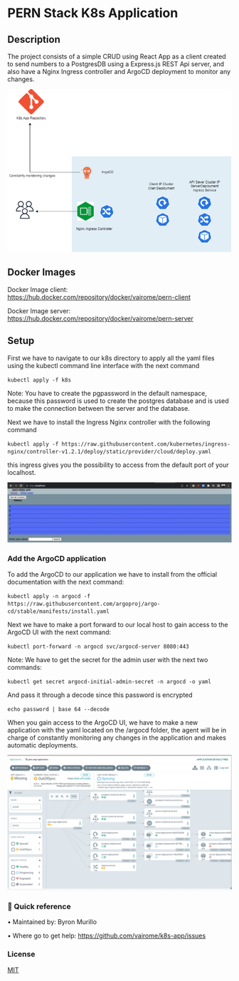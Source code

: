 # PERN Stack K8s Application

## Description

The project consists of a simple CRUD using React App as a client created to send numbers to a PostgresDB using a Express.js REST Api server, and also have a Nginx Ingress controller and ArgoCD deployment to monitor any changes.

![K8s Diagram](/k8s.png?raw=true "K8s Diagram")

## Docker Images
Docker Image client: https://hub.docker.com/repository/docker/vairome/pern-client

Docker Image server: https://hub.docker.com/repository/docker/vairome/pern-server

## Setup 

First we have to navigate to our k8s directory to apply all the yaml files using the kubectl command line interface with the next command

`kubectl apply -f k8s`

Note: You have to create the pgpassword in the default namespace, because this password is used to create the postgres database and is used to make the connection between the server and the database.

Next we have to install the Ingress Nginx controller with the following command

`kubectl apply -f https://raw.githubusercontent.com/kubernetes/ingress-nginx/controller-v1.2.1/deploy/static/provider/cloud/deploy.yaml` 

this ingress gives you the possibility to access from the default port of your localhost.

![K8s App](/Pern.jpeg?raw=true "PERN Stack K8s App")

### Add the ArgoCD application

To add the ArgoCD to our application we have to install from the official documentation with the next command:

`kubectl apply -n argocd -f https://raw.githubusercontent.com/argoproj/argo-cd/stable/manifests/install.yaml`

Next we have to make a port forward to our local host to gain access to the ArgoCD UI with the next command:

`kubectl port-forward -n argocd svc/argocd-server 8080:443`

Note: We have to get the secret for the admin user with the next two commands:

`kubectl get secret argocd-initial-admin-secret -n argocd -o yaml`

And pass it through a decode since this password is encrypted

`echo password | base 64 --decode`

When you gain access to the ArgoCD UI, we have to make a new application with the yaml located on the /argocd folder, the agent will be in charge of constantly monitoring any changes in the application and makes automatic deployments.

![Argo App](/argo.jpeg?raw=true "Argo App")

### 🚀 Quick reference

•	Maintained by: Byron Murillo

•	Where go to get help: https://github.com/vairome/k8s-app/issues

### License

[MIT](https://choosealicense.com/licenses/mit/)
